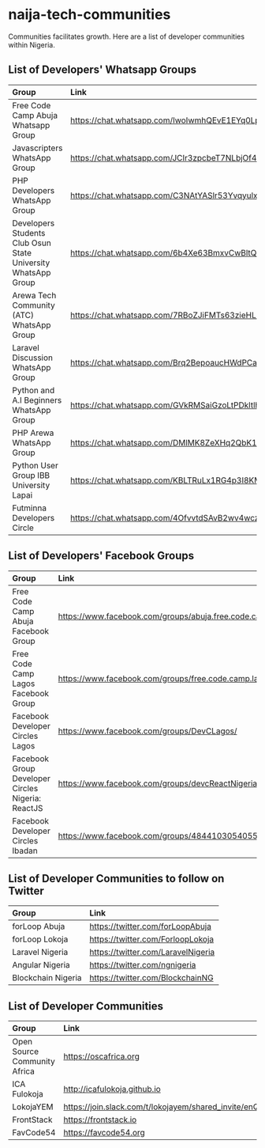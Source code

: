 
#  naija-tech-communities

Communities facilitates growth. Here are a list of developer communities within Nigeria.

##  List of Developers' Whatsapp Groups


| Group | Link |
|:--|:--|
| Free Code Camp Abuja Whatsapp Group | https://chat.whatsapp.com/IwoIwmhQEvE1EYq0Lpv7dp |
| Javascripters WhatsApp Group | https://chat.whatsapp.com/JCIr3zpcbeT7NLbjOf4nmb |
| PHP Developers WhatsApp Group | https://chat.whatsapp.com/C3NAtYASlr53YvqyulxLvA|
| Developers Students Club Osun State University WhatsApp Group | https://chat.whatsapp.com/6b4Xe63BmxvCwBltQeRdiI|
| Arewa Tech Community (ATC) WhatsApp Group | https://chat.whatsapp.com/7RBoZJiFMTs63zieHL3mmN |
| Laravel Discussion WhatsApp Group  | https://chat.whatsapp.com/Brq2BepoaucHWdPCawC4Lv|
| Python and A.I Beginners WhatsApp Group | https://chat.whatsapp.com/GVkRMSaiGzoLtPDkltlha6|
| PHP Arewa WhatsApp Group | https://chat.whatsapp.com/DMlMK8ZeXHq2QbK1DTpa9W|
| Python User Group IBB University Lapai | https://chat.whatsapp.com/KBLTRuLx1RG4p3I8KMsskg|
| Futminna Developers Circle | https://chat.whatsapp.com/4OfvvtdSAvB2wv4wczwEZB|


##  List of Developers' Facebook Groups


| Group | Link |
|:--|:--|
| Free Code Camp Abuja Facebook Group | https://www.facebook.com/groups/abuja.free.code.camp/|
| Free Code Camp Lagos Facebook Group | https://www.facebook.com/groups/free.code.camp.lagos/ |
|Facebook Developer Circles Lagos | https://www.facebook.com/groups/DevCLagos/ |
| Facebook Group Developer Circles Nigeria: ReactJS | https://www.facebook.com/groups/devcReactNigeria/ |
| Facebook Developer Circles Ibadan | https://www.facebook.com/groups/484410305405597 |

  

##  List of Developer Communities to follow on Twitter
  

  | Group | Link |
|:--|:--|
| forLoop Abuja | https://twitter.com/forLoopAbuja|
| forLoop Lokoja | https://twitter.com/ForloopLokoja |
| Laravel Nigeria |https://twitter.com/LaravelNigeria|
| Angular Nigeria |https://twitter.com/ngnigeria|
| Blockchain Nigeria |https://twitter.com/BlockchainNG|

  

##  List of Developer Communities
  
  | Group | Link |
|:--|:--|
| Open Source Community Africa |https://oscafrica.org|
| ICA Fulokoja | http://icafulokoja.github.io |
| LokojaYEM |https://join.slack.com/t/lokojayem/shared_invite/enQtNTEzNjg1MTgzOTIyLWRiNjBhZGE3Y2E4MDdmY2MyOTYwMTZjODE2OWRkZGE2NzVjMTcyMjliNWIyZjJkYzFmMGE3ODRiYTI0MDZiMWE|
| FrontStack |https://frontstack.io|
| FavCode54 |https://favcode54.org|